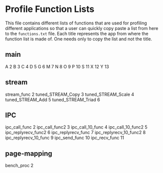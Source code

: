 # Profile Function Lists
This file contains different lists of functions that are used for profiling
different applications so that a user can quickly copy paste a list from here to
the `functions.txt` file. Each title represents the app from where the function
list is made of. One needs only to copy the list and not the title.

## main
A 2
B 3
C 4
D 5
G 6
M 7
N 8
O 9
P 10
S 11
X 12
Y 13

## stream
stream_func 2
tuned_STREAM_Copy 3
tuned_STREAM_Scale 4
tuned_STREAM_Add 5
tuned_STREAM_Triad 6

## IPC
ipc_call_func 2
ipc_call_func2 3
ipc_call_10_func 4
ipc_call_10_func2 5
ipc_replyrecv_func2 6
ipc_replyrecv_func 7
ipc_replyrecv_10_func2 8
ipc_replyrecv_10_func 9
ipc_send_func 10
ipc_recv_func 11

## page-mapping
bench_proc 2